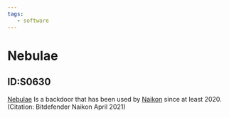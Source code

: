 ```yaml
---
tags:
   - software
---
```

# Nebulae
## ID:S0630
[Nebulae](software/S0630) Is a backdoor that has been used by [Naikon](groups/G0019)  since at least 2020.(Citation: Bitdefender Naikon April 2021)
